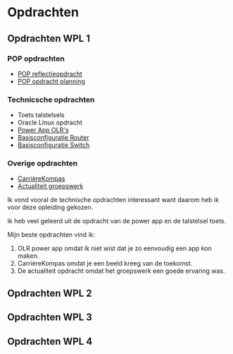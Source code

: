 # Opdrachten

## Opdrachten WPL 1
### POP opdrachten
-   [POP reflectieopdracht](https://github.com/PXL-Digital-SNE-Werkplekleren/portfolio-JelteSwinnenPXL/blob/main/Opdrachten/Swinnen_Jelte_reflectie.pdf)
-   [POP opdracht planning](https://github.com/PXL-Digital-SNE-Werkplekleren/portfolio-JelteSwinnenPXL/blob/main/Opdrachten/Swinnen_Jelte_planning.pdf)

### Technicsche opdrachten
-   Toets talstelsels
-   Oracle Linux opdracht
-   [Power App OLR's](https://github.com/PXL-Digital-SNE-Werkplekleren/portfolio-JelteSwinnenPXL/blob/main/Opdrachten/Swinnen_Jelte_powerapp.pdf)
-   [Basisconfiguratie Router](https://github.com/PXL-Digital-SNE-Werkplekleren/portfolio-JelteSwinnenPXL/blob/main/Opdrachten/Jelte_Swinnen_basisconfig_router.txt)
-   [Basisconfiguratie Switch](https://github.com/PXL-Digital-SNE-Werkplekleren/portfolio-JelteSwinnenPXL/blob/main/Opdrachten/Jelte_Swinnen_basisconfig_switch.txt)

### Overige opdrachten
-   [CarrièreKompas](https://github.com/PXL-Digital-SNE-Werkplekleren/portfolio-JelteSwinnenPXL/blob/main/Opdrachten/Swinnen_Jelte_mijn_loopbaan.pdf)
-   [Actualiteit groepswerk](https://github.com/PXL-Digital-SNE-Werkplekleren/portfolio-JelteSwinnenPXL/blob/main/Opdrachten/Swinnen_Jelte_actualiteit.pdf)

Ik vond vooral de technische opdrachten interessant want daarom heb ik voor deze opleiding gekozen.

Ik heb veel geleerd uit de opdracht van de power app en de talstelsel toets.

Mijn beste opdrachten vind ik:
1.  OLR power app omdat ik niet wist dat je zo eenvoudig een app kon maken.
2.  CarrièreKompas omdat je een beeld kreeg van de toekomst.
3.  De actualiteit opdracht omdat het groepswerk een goede ervaring was.

## Opdrachten WPL 2

## Opdrachten WPL 3

## Opdrachten WPL 4